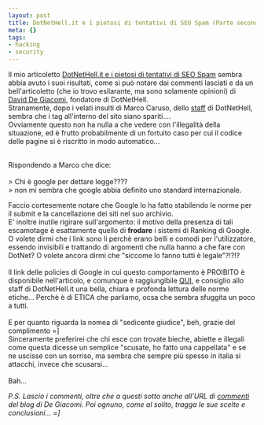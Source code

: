 ```yaml
--- 
layout: post
title: DotNetHell.it e i pietosi di tentativi di SEO Spam (Parte seconda)
meta: {}
tags: 
- hacking
- security
---
```

Il mio articoletto <A href="http://blogs.ugidotnet.org/lastknight/archive/2005/12/01/30838.aspx">DotNetHell.it e i pietosi di tentativi di SEO Spam</A> sembra abbia avuto i suoi risultati, come si può notare dai commenti lasciati e da un bell'articoletto (che io trovo esilarante, ma sono solamente opinioni) di <A href="http://blogs.dotnethell.it/david/Post_1762.aspx">David De Giacomi</A>, fondatore di DotNetHell.<br>
Stranamente, dopo i velati insulti di Marco Caruso, dello <A href="http://www.dotnethell.it/team.aspx">staff</A> di DotNetHell, sembra che i tag all'interno del sito siano spariti....<br>
Ovviamente questo non ha nulla a che vedere con l'illegalità della situazione, ed è frutto probabilmente di un fortuito caso per cui il codice delle pagine si è riscritto in modo automatico...<br>

<br>
Rispondendo a Marco che dice:<br>
<br>
> Chi è google per dettare legge????<br>
> non mi sembra che google abbia definito uno standard internazionale. 
 
Faccio cortesemente notare che Google lo ha fatto stabilendo le norme per il submit e la cancellazione dei siti nel suo archivio.<br>
E' inoltre inutile rigirare sull'argomento: il motivo della presenza di tali escamotage è esattamente quello di <b>frodare</b> i sistemi di Ranking di Google.
O volete dirmi che i link sono li perchè erano belli e comodi per l'utilizzatore, essendo  invisibili e trattando di argomenti che nulla hanno a che fare con DotNet? O volete ancora dirmi che "siccome lo fanno tutti è legale"?!?!?<br>
<br>
Il link delle policies di Google in cui questo comportamento è PROIBITO è disponibile nell'articolo, e comunque è raggiungibile <A href="http://www.google.com/webmasters/seo.html">QUI</A>, e consiglio allo staff di DotNetHell.it una bella, chiara e profonda lettura delle norme etiche... Perchè è di ETICA che parliamo, ocsa che sembra sfuggita un poco a tutti.<br>
<br>
E per quanto riguarda la nomea di "sedicente giudice", beh, grazie del complimento =]<br>
Sinceramente preferirei che chi esce con trovate bieche, abiette e illegali come questa dicesse un semplice "scusate, ho fatto una cappellata" e se ne uscisse con un sorriso, ma sembra che sempre più spesso in italia si attacchi, invece che scusarsi...<br>
<br>
Bah...

<I>P.S. Lascio i commenti, oltre che a questi sotto anche all'URL di <A href="http://blogs.dotnethell.it/david/ReadComment_1762.aspx">commenti</A> del blog di De Giacomi. Poi ognuno, come al solito, tragga le sue scelte e conclusioni... =]</I> 
